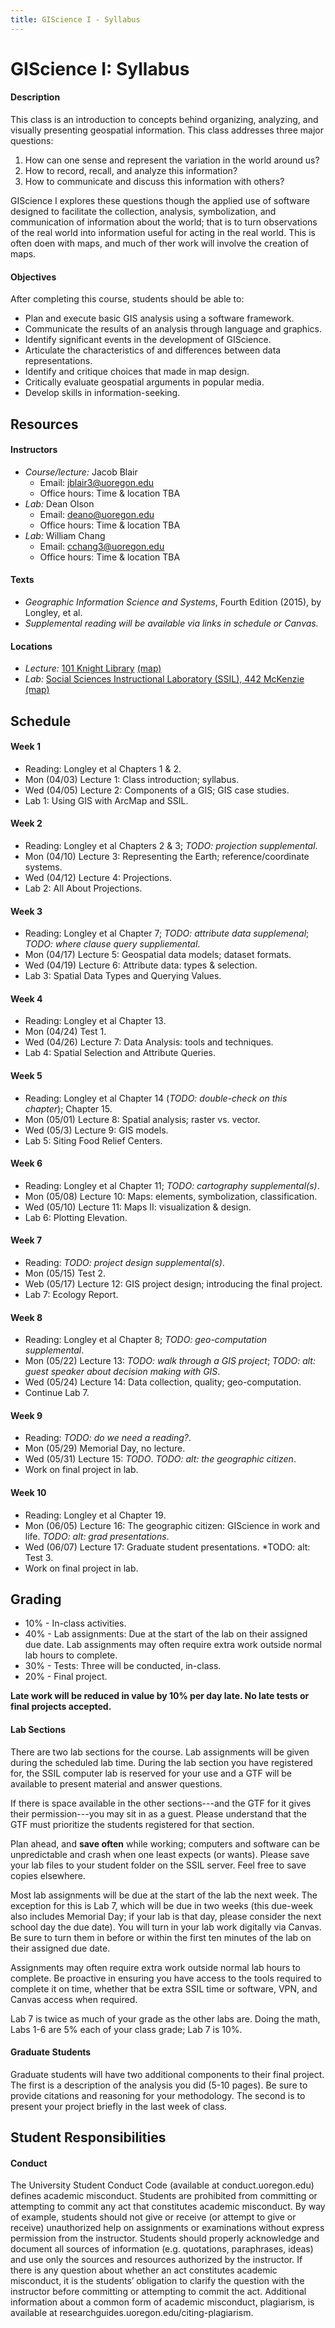 ```yaml
---
title: GIScience I - Syllabus
---
```

# GIScience I: Syllabus

#### Description

This class is an introduction to concepts behind organizing, analyzing, and visually presenting geospatial information. This class addresses three major questions:
1. How can one sense and represent the variation in the world around us?
2. How to record, recall, and analyze this information?
3. How to communicate and discuss this information with others?

GIScience I explores these questions though the applied use of software designed to facilitate the collection, analysis, symbolization, and communication of information about the world; that is to turn observations of the real world into information useful for acting in the real world. This is often doen with maps, and much of ther work will involve the creation of maps.

#### Objectives

After completing this course, students should be able to:

* Plan and execute basic GIS analysis using a software framework.
* Communicate the results of an analysis through language and graphics.
* Identify significant events in the development of GIScience.
* Articulate the characteristics of and differences between data representations.
* Identify and critique choices that made in map design.
* Critically evaluate geospatial arguments in popular media.
* Develop skills in information-seeking.


## Resources

#### Instructors

* *Course/lecture:* Jacob Blair
    - Email: jblair3@uoregon.edu
    - Office hours: Time & location TBA
* *Lab:* Dean Olson
    - Email: deano@uoregon.edu
    - Office hours: Time & location TBA
* *Lab:* William Chang
    - Email: cchang3@uoregon.edu
    - Office hours: Time & location TBA

#### Texts

* *Geographic Information Science and Systems*, Fourth Edition (2015), by Longley, et al.
* *Supplemental reading will be available via links in schedule or Canvas.*

#### Locations

* *Lecture:* [101 Knight Library](https://library.uoregon.edu/classrooms/101LIB) [(map)](https://map.uoregon.edu/5980f3a0b)
* *Lab:* [Social Sciences Instructional Laboratory (SSIL), 442 McKenzie](https://ssil.uoregon.edu/) [(map)](https://map.uoregon.edu/e11e8713c)


## Schedule

#### Week 1

* Reading: Longley et al Chapters 1 & 2.
* Mon (04/03) Lecture 1: Class introduction; syllabus.
* Wed (04/05) Lecture 2: Components of a GIS; GIS case studies.
* Lab 1: Using GIS with ArcMap and SSIL.

#### Week 2

* Reading: Longley et al Chapters 2 & 3; *TODO: projection supplemental*.
* Mon (04/10) Lecture 3: Representing the Earth; reference/coordinate systems.
* Wed (04/12) Lecture 4: Projections.
* Lab 2: All About Projections.

#### Week 3

* Reading: Longley et al Chapter 7; *TODO: attribute data supplemenal*; *TODO: where clause query suppliemental*.
* Mon (04/17) Lecture 5: Geospatial data models; dataset formats.
* Wed (04/19) Lecture 6: Attribute data: types & selection.
* Lab 3: Spatial Data Types and Querying Values.

#### Week 4

* Reading: Longley et al Chapter 13.
* Mon (04/24) Test 1.
* Wed (04/26) Lecture 7: Data Analysis: tools and techniques.
* Lab 4: Spatial Selection and Attribute Queries.

#### Week 5

* Reading: Longley et al Chapter 14 (*TODO: double-check on this chapter*); Chapter 15.
* Mon (05/01) Lecture 8: Spatial analysis; raster vs. vector.
* Wed (05/3) Lecture 9: GIS models.
* Lab 5: Siting Food Relief Centers.

#### Week 6

* Reading: Longley et al Chapter 11; *TODO: cartography supplemental(s)*.
* Mon (05/08) Lecture 10: Maps: elements, symbolization, classification.
* Wed (05/10) Lecture 11: Maps II: visualization & design.
* Lab 6: Plotting Elevation.

#### Week 7

* Reading: *TODO: project design supplemental(s)*.
* Mon (05/15) Test 2.
* Web (05/17) Lecture 12: GIS project design; introducing the final project.
* Lab 7: Ecology Report.

#### Week 8

* Reading: Longley et al Chapter 8; *TODO: geo-computation supplemental*.
* Mon (05/22) Lecture 13: *TODO: walk through a GIS project*; *TODO: alt: guest speaker about decision making with GIS*.
* Wed (05/24) Lecture 14: Data collection, quality; geo-computation.
* Continue Lab 7.

#### Week 9

* Reading: *TODO: do we need a reading?*.
* Mon (05/29) Memorial Day, no lecture.
* Wed (05/31) Lecture 15: *TODO*. *TODO: alt: the geographic citizen*.
* Work on final project in lab.

#### Week 10

* Reading: Longley et al Chapter 19.
* Mon (06/05) Lecture 16: The geographic citizen: GIScience in work and life. *TODO: alt: grad presentations*.
* Wed (06/07) Lecture 17: Graduate student presentations. *TODO: alt: Test 3.
* Work on final project in lab.


## Grading

* 10% - In-class activities.
* 40% - Lab assignments: Due at the start of the lab on their assigned due date. Lab assignments may often require extra work outside normal lab hours to complete.
* 30% - Tests: Three will be conducted, in-class.
* 20% - Final project.

**Late work will be reduced in value by 10% per day late. No late tests or final projects accepted.**

#### Lab Sections

There are two lab sections for the course. Lab assignments will be given during the scheduled lab time. During the lab section you have registered for, the SSIL computer lab is reserved for your use and a GTF will be available to present material and answer questions.

If there is space available in the other sections---and the GTF for it gives their permission---you may sit in as a guest. Please understand that the GTF must prioritize the students registered for that section.

Plan ahead, and **save often** while working; computers and software can be unpredictable and crash when one least expects (or wants). Please save your lab files to your student folder on the SSIL server. Feel free to save copies elsewhere.

Most lab assignments will be due at the start of the lab the next week. The exception for this is Lab 7, which will be due in two weeks (this due-week also includes Memorial Day; if your lab is that day, please consider the next school day the due date). You will turn in your lab work digitally via Canvas. Be sure to turn them in before or within the first ten minutes of the lab on their assigned due date.

Assignments may often require extra work outside normal lab hours to complete. Be proactive in ensuring you have access to the tools required to complete it on time, whether that be extra SSIL time or software, VPN, and Canvas access when required.

Lab 7 is twice as much of your grade as the other labs are. Doing the math, Labs 1-6 are 5% each of your class grade; Lab 7 is 10%.

#### Graduate Students

Graduate students will have two additional components to their final project. The first is a description of the analysis you did (5-10 pages). Be sure to provide citations and reasoning for your methodology. The second is to present your project briefly in the last week of class.


## Student Responsibilities

#### Conduct

The University Student Conduct Code (available at conduct.uoregon.edu) defines academic misconduct. Students are prohibited from committing or attempting to commit any act that constitutes academic misconduct. By way of example, students should not give or receive (or attempt to give or receive) unauthorized help on assignments or examinations without express permission from the instructor. Students should properly acknowledge and document all sources of information (e.g. quotations, paraphrases, ideas) and use only the sources and resources authorized by the instructor. If there is any question about whether an act constitutes academic misconduct, it is the students’ obligation to clarify the question with the instructor before committing or attempting to commit the act. Additional information about a common form of academic misconduct, plagiarism, is available at researchguides.uoregon.edu/citing-plagiarism.  
